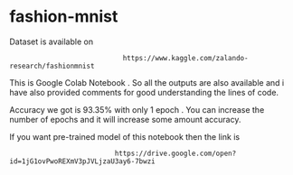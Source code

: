 # fashion-mnist


Dataset is available on 


                                https://www.kaggle.com/zalando-research/fashionmnist
                                
                                
                                
This is Google Colab Notebook . So all the outputs are also available and i have also provided comments for good understanding the lines of code.

Accuracy we got is 93.35% with only 1 epoch . You can increase the number of epochs and it will increase some amount accuracy.


If you want pre-trained model of this notebook then the link is 
    
        
                              https://drive.google.com/open?id=1jG1ovPwoREXmV3pJVLjzaU3ay6-7bwzi
